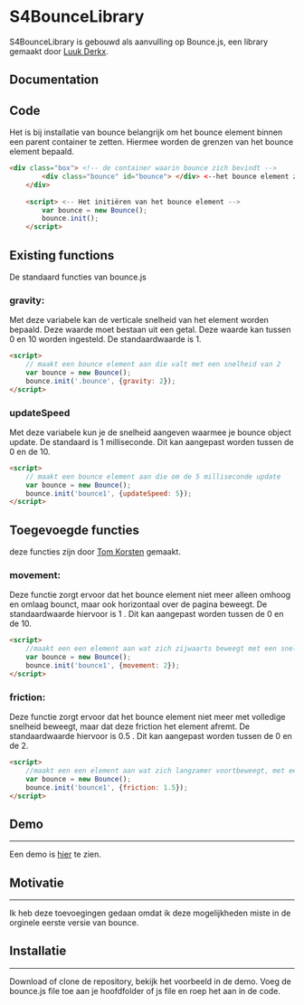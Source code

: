 # S4BounceLibrary

S4BounceLibrary is gebouwd als aanvulling op Bounce.js, een library gemaakt door [Luuk Derkx](https://github.com/drkx/bounce).


## Documentation

## Code
Het is bij installatie van bounce belangrijk om het bounce element binnen een parent container te zetten. Hiermee worden de grenzen van het bounce element bepaald. 
```html
<div class="box"> <!-- de container waarin bounce zich bevindt -->
        <div class="bounce" id="bounce"> </div> <--het bounce element zelf -->
    </div>
	
    <script> <-- Het initiëren van het bounce element -->
        var bounce = new Bounce();
        bounce.init();
    </script>
```

## Existing functions
De standaard functies van bounce.js

### gravity:
Met deze variabele kan de verticale snelheid van het element worden bepaald. Deze waarde moet bestaan uit een getal. Deze waarde kan tussen 0 en 10 worden ingesteld. De standaardwaarde is 1.
```html
<script>
	// maakt een bounce element aan die valt met een snelheid van 2
    var bounce = new Bounce();
    bounce.init('.bounce', {gravity: 2});
</script>
```

### updateSpeed
Met deze variabele kun je de snelheid aangeven waarmee je bounce object update. De standaard is 1 milliseconde. Dit kan aangepast worden tussen de 0 en de 10.
```html
<script>
    // maakt een bounce element aan die om de 5 milliseconde update
    var bounce = new Bounce();
    bounce.init('bounce1', {updateSpeed: 5});
</script>
```

## Toegevoegde functies
deze functies zijn door [Tom Korsten](https://github.com/tomtomtom453) gemaakt. 

### movement:
Deze functie zorgt ervoor dat het bounce element niet meer alleen omhoog en omlaag bounct, maar ook horizontaal over de pagina beweegt. De standaardwaarde hiervoor is 1 . Dit kan aangepast worden tussen de 0 en de 10.
```html
<script>
    //maakt een een element aan wat zich zijwaarts beweegt met een snelheid van 2
    var bounce = new Bounce();
    bounce.init('bounce1', {movement: 2});
</script>
```

### friction:
Deze functie zorgt ervoor dat het bounce element niet meer met volledige snelheid beweegt, maar dat deze friction het element afremt. De standaardwaarde hiervoor is 0.5 . Dit kan aangepast worden tussen de 0 en de 2.
```html
<script>
    //maakt een een element aan wat zich langzamer voortbeweegt, met een friction van 1.5
    var bounce = new Bounce();
    bounce.init('bounce1', {friction: 1.5});
</script>
```

## Demo 
---
Een demo is [hier](http://i369005.hera.fhict.nl/PersonalBounce/demo/) te zien.

## Motivatie
---
Ik heb deze toevoegingen gedaan omdat ik deze mogelijkheden miste in de orginele eerste versie van bounce.


## Installatie
---
Download of clone de repository, bekijk het voorbeeld in de demo. 
Voeg de bounce.js file toe aan je hoofdfolder of js file en roep het aan in de code.
